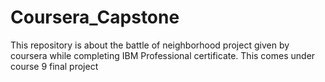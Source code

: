 # Coursera_Capstone
This repository is about the battle of neighborhood project given by coursera while completing IBM Professional certificate. This comes under course 9 final project

